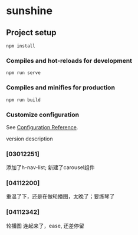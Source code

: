 # sunshine

## Project setup
```
npm install
```

### Compiles and hot-reloads for development
```
npm run serve
```

### Compiles and minifies for production
```
npm run build
```

### Customize configuration
See [Configuration Reference](https://cli.vuejs.org/config/).



version description
### [03012251] 
添加了h-nav-list; 新建了carousel组件
### [04112200]
重温了下，还是在做轮播图，太晚了；要练琴了
### [04112342]
轮播图 连起来了，ease, 还差停留
